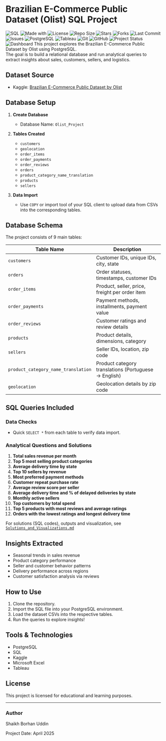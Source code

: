 # Brazilian E-Commerce Public Dataset (Olist) SQL Project
<!-- Project Badges -->
![SQL](https://img.shields.io/badge/SQL-PostgreSQL%20%7C%20MySQL%20%7C%20SQLite-blue?logo=postgresql&logoColor=white)
![Made with](https://img.shields.io/badge/Made%20with-SQL-blue?logo=database)
![License](https://img.shields.io/github/license/ShaikhBorhanUddin/Inventory_Management_Project)
![Repo Size](https://img.shields.io/github/repo-size/ShaikhBorhanUddin/Inventory_Management_Project)
![Stars](https://img.shields.io/github/stars/ShaikhBorhanUddin/Inventory_Management_Project?style=social)
![Forks](https://img.shields.io/github/forks/ShaikhBorhanUddin/Inventory_Management_Project?style=social)
![Last Commit](https://img.shields.io/github/last-commit/ShaikhBorhanUddin/Inventory_Management_Project)
![Issues](https://img.shields.io/github/issues/ShaikhBorhanUddin/Inventory_Management_Project)
![PostgreSQL](https://img.shields.io/badge/Database-PostgreSQL-336791?logo=postgresql&logoColor=white)
![Tableau](https://img.shields.io/badge/Tableau-Data%20Visualization-E97627?logo=Tableau&logoColor=white)
![Git](https://img.shields.io/badge/Version%20Control-Git-orange?logo=git&logoColor=white)
![GitHub](https://img.shields.io/badge/Host-GitHub-black?logo=github)
![Project Status](https://img.shields.io/badge/Project-Completed-brightgreen?style=flat-square)
![Dashboard](https://github.com/ShaikhBorhanUddin/Brazilian_E_Commerce_Project/blob/main/Images/olist.png?raw=true)
This project explores the Brazilian E-Commerce Public Dataset by Olist using PostgreSQL.  
The goal is to build a relational database and run analytical queries to extract insights about sales, customers, sellers, and logistics.

## Dataset Source

- Kaggle: [Brazilian E-Commerce Public Dataset by Olist](https://www.kaggle.com/datasets/olistbr/brazilian-ecommerce)

## Database Setup

1. **Create Database**
   - Database Name: `Olist_Project`

2. **Tables Created**
   - `customers`
   - `geolocation`
   - `order_items`
   - `order_payments`
   - `order_reviews`
   - `orders`
   - `product_category_name_translation`
   - `products`
   - `sellers`

3. **Data Import**
   - Use `COPY` or import tool of your SQL client to upload data from CSVs into the corresponding tables.

##  Database Schema

The project consists of 9 main tables:

| Table Name                          | Description                                    |
|-------------------------------------|------------------------------------------------|
| `customers`                         | Customer IDs, unique IDs, city, state          |
| `orders`                            | Order statuses, timestamps, customer IDs       |
| `order_items`                       | Product, seller, price, freight per order item |
| `order_payments`                    | Payment methods, installments, payment value   |
| `order_reviews`                     | Customer ratings and review details            |
| `products`                          | Product details, dimensions, category          |
| `sellers`                           | Seller IDs, location, zip code                 |
| `product_category_name_translation` | Product category translations (Portuguese → English) |
| `geolocation`                       | Geolocation details by zip code                |
## SQL Queries Included

### Data Checks
- Quick `SELECT *` from each table to verify data import.

### Analytical Questions and Solutions

1. **Total sales revenue per month**
2. **Top 5 most selling product categories**
3. **Average delivery time by state**
4. **Top 10 sellers by revenue**
5. **Most preferred payment methods**
6. **Customer repeat purchase rate**
7. **Average review score per seller**
8. **Average delivery time and % of delayed deliveries by state**
9. **Monthly active sellers**
10. **Top customers by total spend**
11. **Top 5 products with most reviews and average ratings**
12. **Orders with the lowest ratings and longest delivery time**

For solutions (SQL codes), outputs and visualization, see [`Solutions_and_Visualizations.md`](https://github.com/ShaikhBorhanUddin/Brazilian_E_Commerce_Project/blob/main/Solutions_and_Visualization.md)
## Insights Extracted

- Seasonal trends in sales revenue
- Product category performance
- Seller and customer behavior patterns
- Delivery performance across regions
- Customer satisfaction analysis via reviews

## How to Use

1. Clone the repository.
2. Import the SQL file into your PostgreSQL environment.
3. Load the dataset CSVs into the respective tables.
4. Run the queries to explore insights!

## Tools & Technologies

- PostgreSQL
- SQL
- Kaggle
- Microsoft Excel
- Tableau

## License

This project is licensed for educational and learning purposes.

---

### Author

Shaikh Borhan Uddin 

Project Date: April 2025

